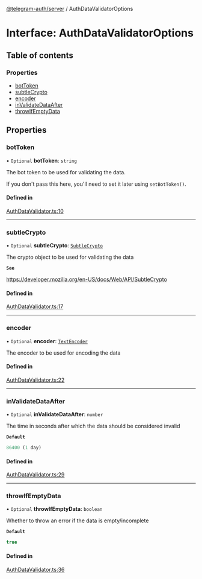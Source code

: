 [@telegram-auth/server](../README.md) / AuthDataValidatorOptions

# Interface: AuthDataValidatorOptions

## Table of contents

### Properties

- [botToken](AuthDataValidatorOptions.md#bottoken)
- [subtleCrypto](AuthDataValidatorOptions.md#subtlecrypto)
- [encoder](AuthDataValidatorOptions.md#encoder)
- [inValidateDataAfter](AuthDataValidatorOptions.md#invalidatedataafter)
- [throwIfEmptyData](AuthDataValidatorOptions.md#throwifemptydata)

## Properties

### botToken

• `Optional` **botToken**: `string`

The bot token to be used for validating the data.

If you don't pass this here, you'll need to set it later using `setBotToken()`.

#### Defined in

[AuthDataValidator.ts:10](https://github.com/manzoorwanijk/telegram-auth/blob/e5e86d3/packages/server/src/AuthDataValidator.ts#L10)

___

### subtleCrypto

• `Optional` **subtleCrypto**: [`SubtleCrypto`]( https://developer.mozilla.org/en-US/docs/Web/API/SubtleCrypto )

The crypto object to be used for validating the data

**`See`**

https://developer.mozilla.org/en-US/docs/Web/API/SubtleCrypto

#### Defined in

[AuthDataValidator.ts:17](https://github.com/manzoorwanijk/telegram-auth/blob/e5e86d3/packages/server/src/AuthDataValidator.ts#L17)

___

### encoder

• `Optional` **encoder**: [`TextEncoder`]( https://developer.mozilla.org/en-US/docs/Web/API/TextEncoder )

The encoder to be used for encoding the data

#### Defined in

[AuthDataValidator.ts:22](https://github.com/manzoorwanijk/telegram-auth/blob/e5e86d3/packages/server/src/AuthDataValidator.ts#L22)

___

### inValidateDataAfter

• `Optional` **inValidateDataAfter**: `number`

The time in seconds after which the data should be considered invalid

**`Default`**

```ts
86400 (1 day)
```

#### Defined in

[AuthDataValidator.ts:29](https://github.com/manzoorwanijk/telegram-auth/blob/e5e86d3/packages/server/src/AuthDataValidator.ts#L29)

___

### throwIfEmptyData

• `Optional` **throwIfEmptyData**: `boolean`

Whether to throw an error if the data is empty/incomplete

**`Default`**

```ts
true
```

#### Defined in

[AuthDataValidator.ts:36](https://github.com/manzoorwanijk/telegram-auth/blob/e5e86d3/packages/server/src/AuthDataValidator.ts#L36)
